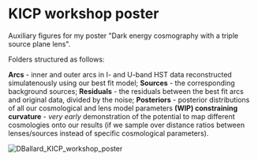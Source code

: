 # KICP workshop poster
Auxiliary figures for my poster "Dark energy cosmography with a triple source plane lens".

Folders structured as follows:

**Arcs** - inner and outer arcs in I- and U-band HST data reconstructed simulatenously using our best fit model;
**Sources** - the corresponding background sources;
**Residuals** - the residuals between the best fit arcs and original data, divided by the noise;
**Posteriors** - posterior distributions of all our cosmological and lens model parameters
**(WIP) constraining curvature** - _very early_ demonstration of the potential to map different cosmologies onto our results (if we sample over distance ratios between lenses/sources instead of specific cosmological parameters).

![DBallard_KICP_workshop_poster](https://github.com/dan-ballard/KICP-workshop-poster/assets/52866125/9012114d-aa3c-4921-9fab-6baa1228002a)
